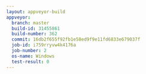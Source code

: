```yaml
---
layout: appveyor-build
appveyor:
  branch: master
  build-id: 31455861
  build-number: 362
  commit: 16db2f655f92fb1e58ed9f9e11fd6833e679037f
  job-id: i759rryvw4k4176a
  job-number: 2
  os-name: Windows
  test-result: 0
---
```

